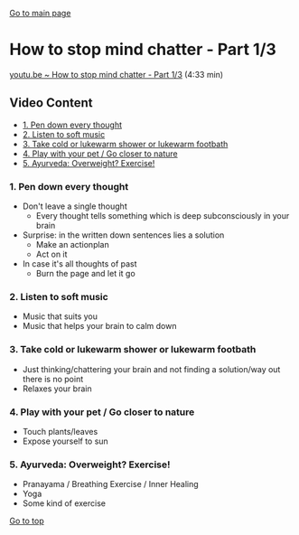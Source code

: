 <label id="top"></label>
[Go to main page](README.md)

# How to stop mind chatter - Part 1/3

[youtu.be ~ How to stop mind chatter - Part 1/3](https://youtu.be/GY254QPjAQE) (4:33 min)

## Video Content <!-- omit in toc -->

- [1. Pen down every thought](#1-pen-down-every-thought)
- [2. Listen to soft music](#2-listen-to-soft-music)
- [3. Take cold or lukewarm shower or lukewarm footbath](#3-take-cold-or-lukewarm-shower-or-lukewarm-footbath)
- [4. Play with your pet / Go closer to nature](#4-play-with-your-pet--go-closer-to-nature)
- [5. Ayurveda: Overweight? Exercise!](#5-ayurveda-overweight-exercise)

### 1. Pen down every thought

- Don't leave a single thought
  - Every thought tells something which is deep subconsciously in your brain
- Surprise: in the written down sentences lies a solution
  - Make an actionplan
  - Act on it
- In case it's all thoughts of past
  - Burn the page and let it go

### 2. Listen to soft music

- Music that suits you
- Music that helps your brain to calm down

### 3. Take cold or lukewarm shower or lukewarm footbath

- Just thinking/chattering your brain and not finding a solution/way out there is no point
- Relaxes your brain

### 4. Play with your pet / Go closer to nature

- Touch plants/leaves
- Expose yourself to sun

### 5. Ayurveda: Overweight? Exercise!

- Pranayama / Breathing Exercise / Inner Healing
- Yoga
- Some kind of exercise

[Go to top](#top)
